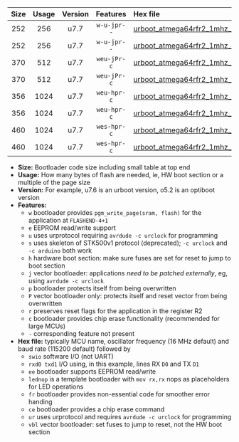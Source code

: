 |Size|Usage|Version|Features|Hex file|
|:-:|:-:|:-:|:-:|:--|
|252|256|u7.7|`w-u-jpr--`|[urboot_atmega64rfr2_1mhz_19200bps_swio_rxd2_txd3_lednop_ur_vbl.hex](https://raw.githubusercontent.com/stefanrueger/urboot.hex/main/mcus/atmega64rfr2/fcpu_1mhz/19200_bps/urboot_atmega64rfr2_1mhz_19200bps_swio_rxd2_txd3_lednop_ur_vbl.hex)|
|252|256|u7.7|`w-u-jpr--`|[urboot_atmega64rfr2_1mhz_19200bps_swio_rxe0_txe1_lednop_ur_vbl.hex](https://raw.githubusercontent.com/stefanrueger/urboot.hex/main/mcus/atmega64rfr2/fcpu_1mhz/19200_bps/urboot_atmega64rfr2_1mhz_19200bps_swio_rxe0_txe1_lednop_ur_vbl.hex)|
|370|512|u7.7|`weu-jPr-c`|[urboot_atmega64rfr2_1mhz_19200bps_swio_rxd2_txd3_ee_lednop_fr_ce_ur_vbl.hex](https://raw.githubusercontent.com/stefanrueger/urboot.hex/main/mcus/atmega64rfr2/fcpu_1mhz/19200_bps/urboot_atmega64rfr2_1mhz_19200bps_swio_rxd2_txd3_ee_lednop_fr_ce_ur_vbl.hex)|
|370|512|u7.7|`weu-jPr-c`|[urboot_atmega64rfr2_1mhz_19200bps_swio_rxe0_txe1_ee_lednop_fr_ce_ur_vbl.hex](https://raw.githubusercontent.com/stefanrueger/urboot.hex/main/mcus/atmega64rfr2/fcpu_1mhz/19200_bps/urboot_atmega64rfr2_1mhz_19200bps_swio_rxe0_txe1_ee_lednop_fr_ce_ur_vbl.hex)|
|356|1024|u7.7|`weu-hpr-c`|[urboot_atmega64rfr2_1mhz_19200bps_swio_rxd2_txd3_ee_lednop_fr_ce_ur.hex](https://raw.githubusercontent.com/stefanrueger/urboot.hex/main/mcus/atmega64rfr2/fcpu_1mhz/19200_bps/urboot_atmega64rfr2_1mhz_19200bps_swio_rxd2_txd3_ee_lednop_fr_ce_ur.hex)|
|356|1024|u7.7|`weu-hpr-c`|[urboot_atmega64rfr2_1mhz_19200bps_swio_rxe0_txe1_ee_lednop_fr_ce_ur.hex](https://raw.githubusercontent.com/stefanrueger/urboot.hex/main/mcus/atmega64rfr2/fcpu_1mhz/19200_bps/urboot_atmega64rfr2_1mhz_19200bps_swio_rxe0_txe1_ee_lednop_fr_ce_ur.hex)|
|460|1024|u7.7|`wes-hpr-c`|[urboot_atmega64rfr2_1mhz_19200bps_swio_rxd2_txd3_ee_lednop_fr_ce.hex](https://raw.githubusercontent.com/stefanrueger/urboot.hex/main/mcus/atmega64rfr2/fcpu_1mhz/19200_bps/urboot_atmega64rfr2_1mhz_19200bps_swio_rxd2_txd3_ee_lednop_fr_ce.hex)|
|460|1024|u7.7|`wes-hpr-c`|[urboot_atmega64rfr2_1mhz_19200bps_swio_rxe0_txe1_ee_lednop_fr_ce.hex](https://raw.githubusercontent.com/stefanrueger/urboot.hex/main/mcus/atmega64rfr2/fcpu_1mhz/19200_bps/urboot_atmega64rfr2_1mhz_19200bps_swio_rxe0_txe1_ee_lednop_fr_ce.hex)|

- **Size:** Bootloader code size including small table at top end
- **Usage:** How many bytes of flash are needed, ie, HW boot section or a multiple of the page size
- **Version:** For example, u7.6 is an urboot version, o5.2 is an optiboot version
- **Features:**
  + `w` bootloader provides `pgm_write_page(sram, flash)` for the application at `FLASHEND-4+1`
  + `e` EEPROM read/write support
  + `u` uses urprotocol requiring `avrdude -c urclock` for programming
  + `s` uses skeleton of STK500v1 protocol (deprecated); `-c urclock` and `-c arduino` both work
  + `h` hardware boot section: make sure fuses are set for reset to jump to boot section
  + `j` vector bootloader: applications *need to be patched externally*, eg, using `avrdude -c urclock`
  + `p` bootloader protects itself from being overwritten
  + `P` vector bootloader only: protects itself and reset vector from being overwritten
  + `r` preserves reset flags for the application in the register R2
  + `c` bootloader provides chip erase functionality (recommended for large MCUs)
  + `-` corresponding feature not present
- **Hex file:** typically MCU name, oscillator frequency (16 MHz default) and baud rate (115200 default) followed by
  + `swio` software I/O (not UART)
  + `rxd0 txd1` I/O using, in this example, lines RX `D0` and TX `D1`
  + `ee` bootloader supports EEPROM read/write
  + `lednop` is a template bootloader with `mov rx,rx` nops as placeholders for LED operations
  + `fr` bootloader provides non-essential code for smoother error handing
  + `ce` bootloader provides a chip erase command
  + `ur` uses urprotocol and requires `avrdude -c urclock` for programming
  + `vbl` vector bootloader: set fuses to jump to reset, not the HW boot section
